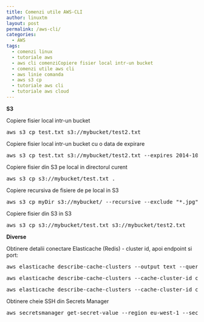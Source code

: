 ```yaml
---
title: Comenzi utile AWS-CLI
author: linuxtm
layout: post
permalink: /aws-cli/
categories:
  - AWS
tags:
  - comenzi linux
  - tutoriale aws
  - aws cli comenziCopiere fisier local intr-un bucket
  - comenzi utile aws cli
  - aws linie comanda
  - aws s3 cp
  - tutoriale aws cli
  - tutoriale aws cloud
---
```


**S3**

Copiere fisier local intr-un bucket
<pre>aws s3 cp test.txt s3://mybucket/test2.txt</pre>

Copiere fisier local intr-un bucket cu o data de expirare
<pre>aws s3 cp test.txt s3://mybucket/test2.txt --expires 2014-10-01T20:30:00Z</pre>

Copiere fisier din S3 pe local in directorul curent
<pre>aws s3 cp s3://mybucket/test.txt .</pre>

Copiere recursiva de fisiere de pe local in S3
<pre>aws s3 cp myDir s3://mybucket/ --recursive --exclude "*.jpg"</pre>

Copiere fisier din S3 in S3
<pre>aws s3 cp s3://mybucket/test.txt s3://mybucket/test2.txt</pre>

**Diverse**

Obtinere detalii conectare Elasticache (Redis) - cluster id, apoi endpoint si port:
<pre>aws elasticache describe-cache-clusters --output text --query 'CacheClusters[].CacheClusterId')</pre>
<pre>aws elasticache describe-cache-clusters --cache-cluster-id clusterul-tau-aici --show-cache-node-info --output text --query 'CacheClusters[].CacheNodes[].Endpoint[].Address')</pre>
<pre>aws elasticache describe-cache-clusters --cache-cluster-id clusterul-tau-aici --show-cache-node-info --output text --query 'CacheClusters[].CacheNodes[].Endpoint[].Port')</pre>

Obtinere cheie SSH din Secrets Manager
<pre>aws secretsmanager get-secret-value --region eu-west-1 --secret-id NUME_CHEIE --output=text --query 'SecretString' | sed 's/"//g' | cut -d ':' -f 2 | tr -d '{}' | awk '{$1=$1};1'</pre>
